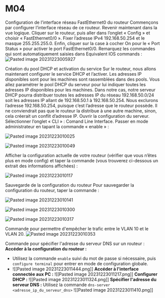 # M04
Configuration de l’interface réseau FastEthernet0 du routeur Commençons par configurer l’interface réseau de ce routeur. Revenir maintenant dans la vue logique. Cliquer sur le routeur, puis aller dans l’onglet « Config » et choisir « FastEthernet0/0 ». Fixer l’adresse IPv4 192.168.50.254 et le masque 255.255.255.0. Enfin, cliquer sur la case à cocher On pour le « Port Status » pour activer le port FastEthernet0/0. Remarquez les commandes qui sont automatiquement saisies dans Equivalent IOS commands :
![Pasted image 20231223005927](https://github.com/baptistecoquet00/M04/assets/114006454/9c545b71-be66-4255-bedb-fbadfb7a02f9)

Création du pool DHCP et activation du service Sur le routeur, nous allons maintenant configurer le service DHCP et l’activer. Les adresses IP disponibles sont pour les machines sont rassemblées dans des pools. Vous allez paramétrer le pool DHCP du serveur pour lui indiquer toutes les adresses IP disponibles pour les machines. Dans notre cas, notre serveur DHCP pourra distribuer toutes les adresses IP du réseau 192.168.50.0/24 soit les adresses IP allant de 192.168.50.1 à 192.168.50.254. Nous exclurons l’adresse 192.168.50.254, puisque c’est l’adresse que le routeur possède. Il ne conviendrait pas que le routeur la distribue à une autre machine, sinon, cela créerait un conflit d’adresse IP. Ouvrir la configuration du serveur. Sélectionner l’onglet « CLI » : Comand Line Interface. Passer en mode administrateur en tapant la commande « enable » :

![Pasted image 20231223010025](https://github.com/baptistecoquet00/M04/assets/114006454/1754685c-e945-48d5-9f29-0b75ca8dff89)


![Pasted image 20231223010049](https://github.com/baptistecoquet00/M04/assets/114006454/09a9e3af-1b2f-43a4-ae20-2de8a4e18b07)

Afficher la configuration actuelle de votre routeur (vérifier que vous n’êtes plus en mode config) et taper la commande (vous trouverez ci-dessous un extrait des informations affichées) :

![Pasted image 20231223010117](https://github.com/baptistecoquet00/M04/assets/114006454/31ea79e8-cca2-4bbb-ad74-2aa01e3e57ea)

Sauvegarde de la configuration du routeur Pour sauvegarder la configuration du routeur, taper la commande :

![Pasted image 20231223010141](https://github.com/baptistecoquet00/M04/assets/114006454/18f0f9f6-909b-4a49-b4bc-c8573c331e49)


![Pasted image 20231223010300](https://github.com/baptistecoquet00/M04/assets/114006454/22f4181f-fdab-4fec-ab28-e5519349a3ea)

![Pasted image 20231223010317](https://github.com/baptistecoquet00/M04/assets/114006454/ccc74d57-7061-459e-9154-0a0ab3f6ec49)

Commande pour permettre d'empêcher le trafic entre le VLAN 10 et le VLAN 20.
![Pasted image 20231223010353](https://github.com/baptistecoquet00/M04/assets/114006454/81136f12-4168-46b6-a3f8-c694cf3df510)

Commande pour spécifier l'adresse du serveur DNS sur un routeur :
**Accéder à la configuration du routeur :**

- Utilisez la commande `enable` suivi du mot de passe si nécessaire, puis `configure terminal` pour entrer en mode de configuration globale.
- ![[Pasted image 20231223011444.png]]
**Accéder à l'interface connectée aux PC :**
![[Pasted image 20231223011217.png]]
**Configurer DHCP :**
![[Pasted image 20231223011324.png]]
**Spécifier l'adresse du serveur DNS :**
Utilisez la commande `dns-server <adresse_ip_du_serveur_dns>`
![[Pasted image 20231223011410.png]]




